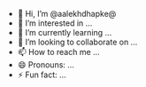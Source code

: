 - 👋 Hi, I’m @aalekhdhapke@
- 👀 I’m interested in ...
- 🌱 I’m currently learning ...
- 💞️ I’m looking to collaborate on ...
- 📫 How to reach me ...
- 😄 Pronouns: ...
- ⚡ Fun fact: ...

<!---
aalekhdhapke/aalekhdhapke is a ✨ special ✨ repository because its `README.md` (this file) appears on your GitHub profile.
You can click the Preview link to take a look at your changes.
--->
